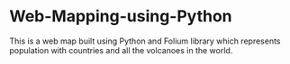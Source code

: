 # Web-Mapping-using-Python
This is a web map built using Python and Folium library which represents population with countries and all the volcanoes in the world.

